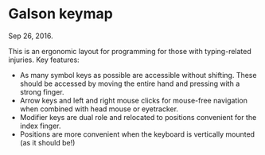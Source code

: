 # Galson keymap


Sep 26, 2016.

This is an ergonomic layout for programming for those with typing-related injuries. Key features:

- As many symbol keys as possible are accessible without shifting. These should be accessed by moving the entire hand and pressing with a strong finger.
- Arrow keys and left and right mouse clicks for mouse-free navigation when combined with head mouse or eyetracker.
- Modifier keys are dual role and relocated to positions convenient for the index finger.
- Positions are more convenient when the keyboard is vertically mounted (as it should be!)